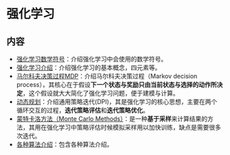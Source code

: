 # 强化学习

## 内容

- [强化学习数学符号](./notation.ipynb)：介绍强化学习中会使用的数学符号。
- [强化学习介绍](./introduction1.ipynb)：介绍强化学习的基本概念，四元素等。
- [马尔科夫决策过程MDP](./markov_decision.ipynb)：介绍马尔科夫决策过程（Markov decision process），其核心在于假设**下一个状态与奖励只由当前状态与选择的动作所决定**，这个假设就大大简化了强化学习问题，便于建模与计算。
- [动态规划](./dynamic_program.ipynb)：介绍通用策略迭代(DPI)，其是强化学习的核心思想，主要在两个循环交互的过程，**迭代策略评估**和**迭代策略优化**。
- [蒙特卡洛方法（Monte Carlo Methods）](monte_carlo.ipynb)：是一种**基于采样**来计算结果的方法，其用在强化学习中策略评估时候模拟采样用以加快训练，缺点是需要很多次迭代。
- [各种算法介绍](algorithms.ipynb)：包含各种算法介绍。